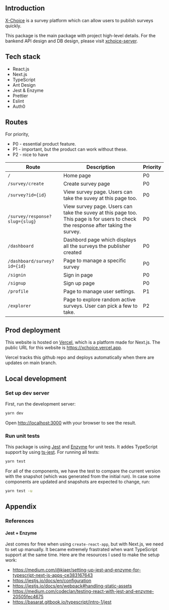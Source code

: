 ## Introduction

[X-Choice](https://xchoice.vercel.app) is a survey platform which can allow users to publish surveys quickly.

This package is the main package with  project high-level details. For the bankend API design and DB design, please visit [xchoice-server](https://github.com/kevinwchn/xchoice-server).

## Tech stack

- React.js
- Next.js
- TypeScript
- Ant Design
- Jest & Enzyme
- Prettier
- Eslint
- Auth0


## Routes

For priority, 
- P0 - essential product feature. 
- P1 - important, but the product can work without these. 
- P2 - nice to have

| Route | Description | Priority |
| ------------- | ------------- | ----- |
| `/`  | Home page  | P0 |
| `/survey/create`  | Create survey page  | P0 |
| `/survey?id={id}`  | View survey page. Users can take the suvey at this page too.  | P0 |
| `/survey/response?slug={slug}`  | View survey page. Users can take the suvey at this page too. This page is for users to check the response after taking the survey.  | P0 |
| `/dashboard`  | Dashbord page which displays all the surveys the publisher created | P0 |
| `/dashboard/survey?id={id}`  | Page to manage a specific survey | P0 |
| `/signin`  | Sign in page | P0 |
| `/signup`  | Sign up page | P0 |
| `/profile`  | Page to manage user settings. | P1 |
| `/explorer`  | Page to explore random active surveys. User can pick a few to take. | P2 |


## Prod deployment

This website is hosted on [Vercel](http://vercel.com/), which is a platform made for Next.js. The public URL for this website is https://xchoice.vercel.app.

Vercel tracks this github repo and deploys automatically when there are updates on main branch.

## Local development

### Set up dev server

First, run the development server:

```bash
yarn dev
```

Open [http://localhost:3000](http://localhost:3000) with your browser to see the result.

### Run unit tests

This package is using [Jest](https://jestjs.io/en/) and [Enzyme](https://enzymejs.github.io/enzyme/) for unit tests. It addes TypeScript support by using [ts-jest](https://kulshekhar.github.io/ts-jest/). For running all tests:

```bash
yarn test
```

For all of the components, we have the test to compare the current version with the snapshot (which was generated from the initial run). In case some components are updated and snapshots are expected to change, run:

```bash
yarn test -u
```

## Appendix

### References

#### Jest + Enzyme

Jest comes for free when using `create-react-app`, but with Next.js, we need to set up manually. It became extremely frastrated when want TypeScript support at the same time. Here are the resources I used to make the setup work:

- https://medium.com/@kjaer/setting-up-jest-and-enzyme-for-typescript-next-js-apps-ce383167643
- https://jestjs.io/docs/en/configuration
- https://jestjs.io/docs/en/webpack#handling-static-assets
- https://medium.com/codeclan/testing-react-with-jest-and-enzyme-20505fec4675
- https://basarat.gitbook.io/typescript/intro-1/jest
